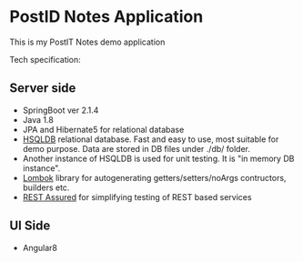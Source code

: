 PostID Notes Application
=========================

This is my PostIT Notes demo application

Tech specification:

## Server side
* SpringBoot ver 2.1.4
* Java 1.8
* JPA and Hibernate5 for relational database
* [HSQLDB](http://hsqldb.org/) relational database. Fast and easy to use, most suitable for demo purpose. Data are stored in DB files under ./db/ folder.
* Another instance of HSQLDB is used for unit testing. It is "in memory DB instance".
* [Lombok](https://projectlombok.org/) library for autogenerating getters/setters/noArgs contructors, builders etc.
* [REST Assured](https://github.com/rest-assured/rest-assured) for simplifying testing of REST based services

## UI Side
* Angular8
